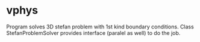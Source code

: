 # vphys
Program solves 3D stefan problem with 1st kind boundary conditions.
Class StefanProblemSolver provides interface (paralel as well) to do the job.
